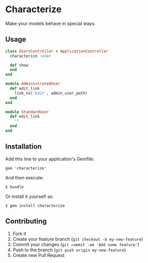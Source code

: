 # Characterize

Make your models behave in special ways.

## Usage

```ruby
class UsersController < ApplicationController
  characterize :user

  def show
  end
end

module AdministratedUser
  def edit_link
    link_to('Edit', admin_user_path)
  end
end

module StandardUser
  def edit_link
    ""
  end
end
```

## Installation

Add this line to your application's Gemfile:

    gem 'characterize'

And then execute:

    $ bundle

Or install it yourself as:

    $ gem install characterize

## Contributing

1. Fork it
2. Create your feature branch (`git checkout -b my-new-feature`)
3. Commit your changes (`git commit -am 'Add some feature'`)
4. Push to the branch (`git push origin my-new-feature`)
5. Create new Pull Request
